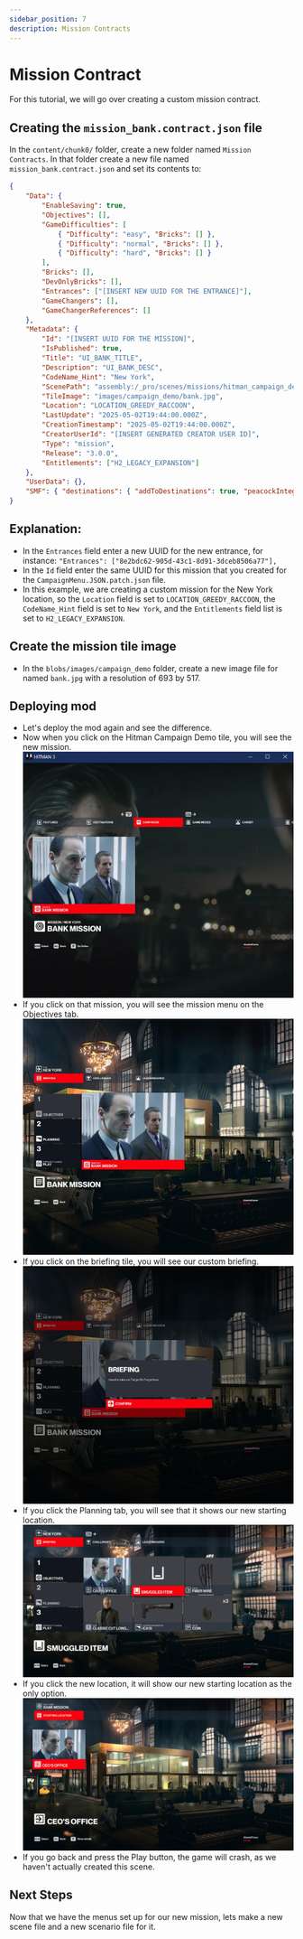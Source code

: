 ```yaml
---
sidebar_position: 7
description: Mission Contracts
---
```


# Mission Contract

For this tutorial, we will go over creating a custom mission contract.

## Creating the `mission_bank.contract.json` file

In the `content/chunk0/` folder, create a new folder named `Mission Contracts`. In that folder create a new file named `mission_bank.contract.json` and set its contents to:

```json
{
	"Data": {
		"EnableSaving": true,
		"Objectives": [],
		"GameDifficulties": [
			{ "Difficulty": "easy", "Bricks": [] },
			{ "Difficulty": "normal", "Bricks": [] },
			{ "Difficulty": "hard", "Bricks": [] }
		],
		"Bricks": [],
		"DevOnlyBricks": [],
		"Entrances": ["[INSERT NEW UUID FOR THE ENTRANCE]"],
		"GameChangers": [],
		"GameChangerReferences": []
	},
	"Metadata": {
		"Id": "[INSERT UUID FOR THE MISSION]",
		"IsPublished": true,
		"Title": "UI_BANK_TITLE",
		"Description": "UI_BANK_DESC",
		"CodeName_Hint": "New York",
		"ScenePath": "assembly:/_pro/scenes/missions/hitman_campaign_demo/mission_bank/scene_bank.entity",
		"TileImage": "images/campaign_demo/bank.jpg",
		"Location": "LOCATION_GREEDY_RACCOON",
		"LastUpdate": "2025-05-02T19:44:00.000Z",
		"CreationTimestamp": "2025-05-02T19:44:00.000Z",
		"CreatorUserId": "[INSERT GENERATED CREATOR USER ID]",
		"Type": "mission",
		"Release": "3.0.0",
		"Entitlements": ["H2_LEGACY_EXPANSION"]
	},
	"UserData": {},
	"SMF": { "destinations": { "addToDestinations": true, "peacockIntegration": true, "narrativeContext": "Mission" } }
}
```

## Explanation:

* In the `Entrances` field enter a new UUID for the new entrance, for instance:
`"Entrances": ["8e2bdc62-905d-43c1-8d91-3dceb8506a77"],`
* In the `Id` field enter the same UUID for this mission that you created for the `CampaignMenu.JSON.patch.json` file.
* In this example, we are creating a custom mission for the New York location, so the `Location` field is set to `LOCATION_GREEDY_RACCOON`, the `CodeName_Hint` field is set to `New York`, and the `Entitlements` field list is set to `H2_LEGACY_EXPANSION`.

## Create the mission tile image
* In the `blobs/images/campaign_demo` folder, create a new image file for named `bank.jpg` with a resolution of 693 by 517.

## Deploying mod
* Let's deploy the mod again and see the difference.
* Now when you click on the Hitman Campaign Demo tile, you will see the new mission.  
![resources/mission_list.jpg](resources/mission_list.jpg)
* If you click on that mission, you will see the mission menu on the Objectives tab.
![resources/mission_briefing_tab.jpg](resources/mission_briefing_tab.jpg)
* If you click on the briefing tile, you will see our custom briefing.
![resources/mission_briefing.jpg](resources/mission_briefing.jpg)
* If you click the Planning tab, you will see that it shows our new starting location.
![resources/objectives.jpg](resources/objectives.jpg)
* If you click the new location, it will show our new starting location as the only option.
![resources/starting_locations.jpg](resources/starting_locations.jpg)
* If you go back and press the Play button, the game will crash, as we haven't actually created this scene.

## Next Steps
Now that we have the menus set up for our new mission, lets make a new scene file and a new scenario file for it.